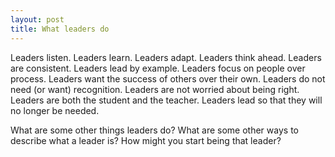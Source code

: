 ```yaml
---
layout: post
title: What leaders do
---
```


Leaders listen. Leaders learn. Leaders adapt. Leaders think ahead. Leaders are consistent. Leaders lead by example. Leaders focus on people over process. Leaders want the success of others over their own. Leaders do not need (or want) recognition. Leaders are not worried about being right. Leaders are both the student and the teacher. Leaders lead so that they will no longer be needed.

What are some other things leaders do? What are some other ways to describe what a leader is? How might you start being that leader?
